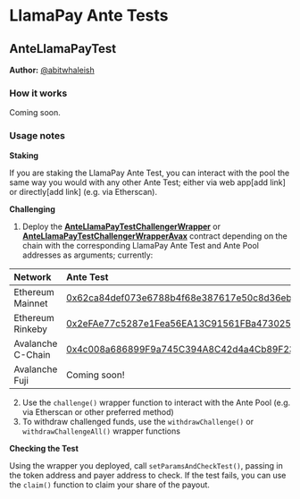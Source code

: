 # LlamaPay Ante Tests

## AnteLlamaPayTest

**Author:** [@abitwhaleish](https://github.com/abitwhaleish)

### How it works

Coming soon.

### Usage notes

**Staking**

If you are staking the LlamaPay Ante Test, you can interact with the pool the same way you would with any other Ante Test; either via web app[add link] or directly[add link] (e.g. via Etherscan).

**Challenging**

1. Deploy the [**AnteLlamaPayTestChallengerWrapper**](https://github.com/antefinance/ante-community-tests/blob/main/contracts/llamapay/AnteLlamaPayTestChallengerWrapper.sol) or [**AnteLlamaPayTestChallengerWrapperAvax**](https://github.com/antefinance/ante-community-tests/blob/main/contracts/llamapay/AnteLlamaPayTestChallengerWrapperAvax.sol) contract depending on the chain with the corresponding LlamaPay Ante Test and Ante Pool addresses as arguments; currently:

| **Network**       | **Ante Test**                                                                                                                 | **Ante Pool**                                                                                                                 |
| :---------------- | :---------------------------------------------------------------------------------------------------------------------------- | :---------------------------------------------------------------------------------------------------------------------------- |
| Ethereum Mainnet  | [0x62ca84def073e6788b4f68e387617e50c8d36ebf](https://etherscan.io/address/0x62ca84def073e6788b4f68e387617e50c8d36ebf)         | [0x18fCb9704D596Ac3cf912F3Bd390579b8c22684F](https://etherscan.io/address/0x18fCb9704D596Ac3cf912F3Bd390579b8c22684F)         |
| Ethereum Rinkeby  | [0x2eFAe77c5287e1Fea56EA13C91561FBa4730256c](https://rinkeby.etherscan.io/address/0x2efae77c5287e1fea56ea13c91561fba4730256c) | [0x8B29C1f916DD7d537D8438dF3A70f642eCf6794B](https://rinkeby.etherscan.io/address/0x8B29C1f916DD7d537D8438dF3A70f642eCf6794B) |
| Avalanche C-Chain | [0x4c008a686899F9a745C394A8C42d4a4Cb89F23A5](https://snowtrace.io/address/0x4c008a686899F9a745C394A8C42d4a4Cb89F23A5)         | [0x99eDEcfE4FE9c2d760b30E782eA0E6C87Bd2F3ac](https://snowtrace.io/address/0x99eDEcfE4FE9c2d760b30E782eA0E6C87Bd2F3ac)         |
| Avalanche Fuji    | Coming soon!                                                                                                                  | Coming soon!                                                                                                                  |

2. Use the `challenge()` wrapper function to interact with the Ante Pool (e.g. via Etherscan or other preferred method)
3. To withdraw challenged funds, use the `withdrawChallenge()` or `withdrawChallengeAll()` wrapper functions

**Checking the Test**

Using the wrapper you deployed, call `setParamsAndCheckTest()`, passing in the token address and payer address to check. If the test fails, you can use the `claim()` function to claim your share of the payout.
